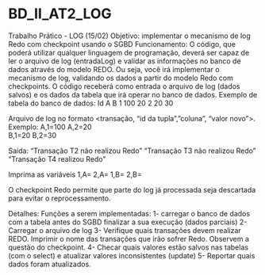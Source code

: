 # BD_II_AT2_LOG
Trabalho Prático - LOG
(15/02)
Objetivo: implementar o mecanismo de log Redo com checkpoint usando o SGBD 
Funcionamento: 
O código, que poderá utilizar qualquer linguagem de programação, deverá ser capaz de ler o arquivo de log (entradaLog) e validar as informações no banco de dados através do modelo REDO. Ou seja, você irá implementar o mecanismo de log, validando os dados a partir do modelo Redo com checkpoints. 
O código receberá como entrada o arquivo de log (dados salvos) e os dados da tabela que irá operar no banco de dados. 
Exemplo de tabela do banco de dados: 
Id
A
B
1
100
20
2
20
30


Arquivo de log no formato <transação, “id da tupla”,”coluna”, “valor novo”>. Exemplo:
A,1=100
A,2=20  
B,1=20
B,2=30







<start T1>
<T1,1, A,30>
<start T2>
<commit T1>
<Start Checkpoint (T2)>
<T2,2, A,50>
<End Checkpoint>
    <start T3>
<Start Checkpoint (T2, T3)>
<start T4>
<T4,1, A,100>
<End Checkpoint>
<commit T4>

Saída: 
“Transação T2 não realizou Redo”
“Transação T3 não realizou Redo”
“Transação T4 realizou Redo”
 
Imprima as variáveis
1,A=
2,A=
1,B=
2,B=

O checkpoint Redo permite que parte do log já processada seja descartada para evitar o reprocessamento. 

Detalhes:
Funções a serem implementadas:
1- carregar o banco de dados com a tabela antes do SGBD finalizar a sua execução (dados parciais)
2- Carregar o arquivo de log
3- Verifique quais transações devem realizar REDO. Imprimir o nome das transações que irão sofrer Redo. Observem a questão do checkpoint.
4- Checar quais valores estão salvos nas tabelas (com o select) e atualizar valores inconsistentes (update)
5- Reportar quais dados foram atualizados. 


